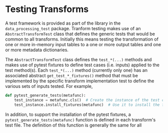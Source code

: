 # Testing Transforms
A test framework is provided as part of the library in the `data_processing_test` package.
Tranform testing makes use of an `AbstractTransformTest` class that defines 
the generic tests that would be common to all transforms.
Initially this means testing the transformation of one or more in-memory 
input tables to a one or more output tables and one or more metadata dictionaries.

The `AbstractTransformTest` class defines the `test_*(...)` methods and makes use 
of pytest fixtures to define test cases (i.e. inputs) applied to the test method(s).
Each `test_*(...)` method (currently only one) has an associated abstract
`get_test_*_fixtures()` method that must be implemented by the specific
transform implementation test to define the various sets of inputs tested.
For example,

```python
def pytest_generate_tests(metafunc):
    test_instance = metafunc.cls()  # Create the instance of the test class being used.
    test_instance.install_fixtures(metafunc)  # Use it to install the fixtures

```

In addition, to support the installation of the pytest fixtures, a 
`pytest_generate_tests(metafunc)` function is defined in each transform's
test file.  The definition of this function is generally the same for all 
